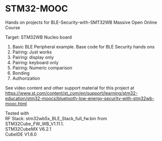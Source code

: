 # STM32-MOOC
Hands on projects for BLE-Security-with-SMT32WB Massive Open Online Course

Target: STM32WB Nucleo board<br/>

1. Basic BLE Peripheral example. Base code for BLE Security hands ons
2. Pairing: Just works
3. Pairing: display only
4. Pairing: keyboard only
5. Pairing: Numeric comparison
6. Bonding
7. Authorization

See video content and other support material for this project at <br/>
https://www.st.com/content/st_com/en/support/learning/stm32-education/stm32-moocs/bluetooth-low-energy-security-with-stm32wb-mooc.html

Tested with <br/>
RF Stack: stm32wb5x_BLE_Stack_full_fw.bin from STM32Cube_FW_WB_V1.11.1.<br/>
STM32CubeMX V6.2.1<br/>
CubeIDE V1.6.0
